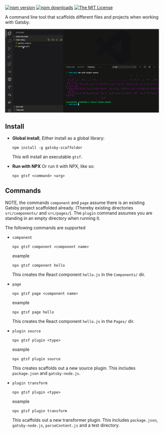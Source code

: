 [![npm version](https://badge.fury.io/js/gatsby-scaffolder.svg)](https://www.npmjs.com/package/gatsby-scaffolder)
[![npm downloads](https://img.shields.io/npm/dm/gatsby-scaffolder?color=blue&label=npm%20downloads&style=flat-square)](https://www.npmjs.com/package/gatsby-server)
[![The MIT License](https://img.shields.io/badge/license-MIT-orange.svg?color=blue&style=flat-square)](http://opensource.org/licenses/MIT)

A command line tool that scaffolds different files and projects when working with Gatsby.

![Demo of command line tool](gatsby-cli.png)

## Install

- **Global install**, Either install as a global library:

    ```
    npm install -g gatsby-scaffolder
    ```

    This will install an executable `gtsf`.

- **Run with NPX**
Or run it with NPX, like so:

    ```
    npx gtsf <command> <arg>
    ```

## Commands

NOTE, the commands `component` and `page` assume there is an existing Gatsby project scaffolded already. (Thereby existing directories `src/components/` and `src/pages/`). The `plugin` command assumes you are standing in an empty directory when running it.

The following commands are supported

- `component`

    ```
    npx gtsf component <component name>
    ```

    example

    ```
    npx gtsf component hello
    ```

    This creates the React component `hello.js` in the `Components/` dir.
- `page`

    ```
    npx gtsf page <component name>
    ```

    example

    ```
    npx gtsf page hello
    ```

    This creates the React component `hello.js` in the `Pages/` dir.
- `plugin source`

    ```
    npx gtsf plugin <type>
    ```

    example

    ```
    npx gtsf plugin source
    ```

    This creates scaffolds out a new source plugin. This includes `package.json` and `gatsby-node.js`.
- `plugin transform`

  ```
  npx gtsf plugin <type>
  ```

  example

  ```
  npx gtsf plugin transform
  ```

  This scaffolds out a new transformer plugin. This includes `package.json`, `gatsby-node.js`, `parseContent.js` and a test directory.

